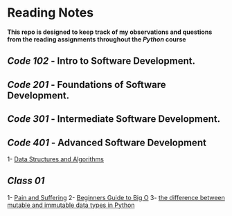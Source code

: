 # Reading Notes
**This repo is designed to keep track of my observations and questions from the reading assignments throughout the *Python* course**
## *Code 102* - Intro to Software Development.
## *Code 201* - Foundations of Software Development.
## *Code 301* - Intermediate Software Development.
## *Code 401* - Advanced Software Development
1- [Data Structures and Algorithms](./DSA.md)

## *Class 01*
1- [Pain and Suffering](./Pain_and_Suffering.md)
2- [Beginners Guide to Big O](./Guide_to_Big_O.md)
3- [the difference between mutable and immutable data types in Python](./mutable&immutable.md)

